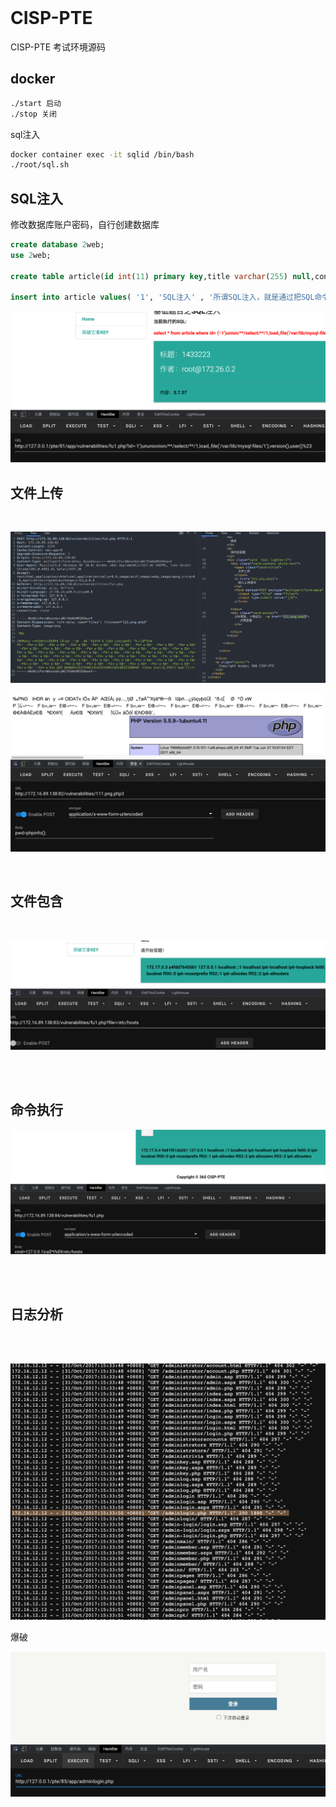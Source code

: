 <br/>

# CISP-PTE

CISP-PTE 考试环境源码
## docker

```bash
./start 启动
./stop 关闭
```

sql注入

```bash
docker container exec -it sqlid /bin/bash
./root/sql.sh
```


## SQL注入

修改数据库账户密码，自行创建数据库

```sql
create database 2web;
use 2web;

create table article(id int(11) primary key,title varchar(255) null,content varchar(255) null,author varchar(255) null)character set utf8;

insert into article values( '1', 'SQL注入' , '所谓SQL注入，就是通过把SQL命令插入到Web表单提 交或输入域名或页面请求的查询字符串，最终达到欺骗服务器执行恶意的SQL命令', 'admin');
```

![截图](./image/4a14e2fcda555e06bbd81eac7ca8607f.png)
<br/>

## 文件上传

<br/>

![截图](./image/cb4158e93fd36c1ffbbe3baea0011b4b.png)

![截图](./image/654c1ca9c8e5c23d975416d12418e6aa.png)

<br/>

## 文件包含

<br/>

![截图](./image/a590141f994210683bd14aa39f79cd7c.png)

<br/>

<br/>

## 命令执行

![截图](./image/793f0111fa69b0ba0bbd5c088da2e114.png)

<br/>

<br/>

## 日志分析

<br/>

<br/>

![截图](./image/004a7a79b82518316d1179194e201f8f.png)

爆破

![截图](./image/a7605269189143856ce44a5f487f9518.png)